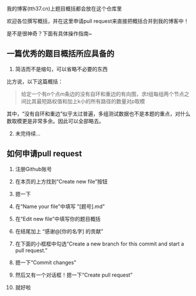 我的博客(tth37.cn)上题目概括都会放在这个仓库里

欢迎各位撰写概括，并在这里申请pull request来直接把概括合并到我的博客中！

是不是很神奇？下面有具体操作指南~

## 一篇优秀的题目概括所应具备的

1. 简洁而不是缩句，可以省略不必要的东西

  比方说，以下这篇概括：
  
  > 给定一个有$n$个点$m$条边的没有自环和重边的有向图，求$t$组每组两个节点之间比其最短路权值和加上k小的所有路径的数量对$p$取模
  
  其中，“没有自环和重边”似乎太过普遍，多组测试数据也不是本题的重点，对什么数取模更是非常多余。因此可以全部略去。
  
2. 未完待续…

## 如何申请pull request

1. 注册Github账号

2. 在本页的上方找到“Create new file”按钮

3. 摁一下

4. 在“Name your file”中填写 "[题号].md"

5. 在“Edit new file”中填写你的题目概括

6. 在结尾加上 “感谢@[你的名字] 的贡献”

7. 在下面的小框框中勾选“Create a new branch for this commit and start a pull request.”

8. 摁一下“Commit changes”

9. 然后又有一个对话框！摁一下“Create pull request”

10. 就好啦

